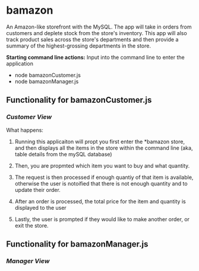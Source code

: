 # bamazon
An Amazon-like storefront with the MySQL. The app will take in orders from customers and deplete stock from the store's inventory. This app will also track product sales across the store's departments and then provide a summary of the highest-grossing departments in the store.

**Starting command line actions:**
Input into the command line to enter the application
* node bamazonCustomer.js
* node bamazonManager.js

## Functionality for bamazonCustomer.js 
### _Customer View_
What happens:
1. Running this applicaiton will propt you first enter the *bamazon store, and then displays all the items in the store within the command line (aka, table details from the mySQL database)

1. Then, you are propmted which item you want to buy and what quantity. 

1. The request is then processed if enough quantiy of that item is available, otherwise the user is notoified that there is not enough quantity and to update their order. 

1. After an order is processed, the total price for the item and quantity is displayed to the user

1. Lastly, the user is prompted if they would like to make another order, or exit the store.



## Functionality for bamazonManager.js
### _Manager View_